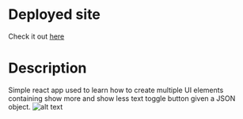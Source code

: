 # Deployed site

Check it out [here](https://luft-react-movie-database.netlify.app)

# Description

Simple react app used to learn how to create multiple UI elements containing show more and show less text toggle button given a JSON object.
![alt text](https://i.imgur.com/RVe7xuD.png)
